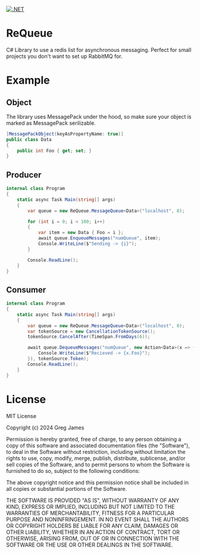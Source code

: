 [![.NET](https://github.com/gregyjames/ReQueue/actions/workflows/dotnet.yml/badge.svg)](https://github.com/gregyjames/ReQueue/actions/workflows/dotnet.yml)

# ReQueue
C# Library to use a redis list for asynchronous messaging. Perfect for small projects you don't want to set up RabbitMQ for.

# Example
## Object 
The library uses MessagePack under the hood, so make sure your object is marked as MessagePack serilizable. 
```csharp
[MessagePackObject(keyAsPropertyName: true)]
public class Data
{
    public int Foo { get; set; }
}
```

## Producer
```csharp
internal class Program
{
    static async Task Main(string[] args)
    {
        var queue = new ReQueue.MessageQueue<Data>("localhost", 0);

        for (int i = 0; i < 100; i++)
        {
            var item = new Data { Foo = i };
            await queue.EnqueueMessages("numQueue", item);
            Console.WriteLine($"Sending -> {i}");
        }

        Console.ReadLine();
    }
}
```

## Consumer
```csharp
internal class Program
{
    static async Task Main(string[] args)
    {
        var queue = new ReQueue.MessageQueue<Data>("localhost", 0);
        var tokenSource = new CancellationTokenSource();
        tokenSource.CancelAfter(TimeSpan.FromDays(6));

        await queue.DequeueMessages("numQueue", new Action<Data>(x => {
            Console.WriteLine($"Recieved -> {x.Foo}");
        }), tokenSource.Token);
        Console.ReadLine();
    }
}
```

# License
MIT License

Copyright (c) 2024 Greg James

Permission is hereby granted, free of charge, to any person obtaining a copy
of this software and associated documentation files (the "Software"), to deal
in the Software without restriction, including without limitation the rights
to use, copy, modify, merge, publish, distribute, sublicense, and/or sell
copies of the Software, and to permit persons to whom the Software is
furnished to do so, subject to the following conditions:

The above copyright notice and this permission notice shall be included in all
copies or substantial portions of the Software.

THE SOFTWARE IS PROVIDED "AS IS", WITHOUT WARRANTY OF ANY KIND, EXPRESS OR
IMPLIED, INCLUDING BUT NOT LIMITED TO THE WARRANTIES OF MERCHANTABILITY,
FITNESS FOR A PARTICULAR PURPOSE AND NONINFRINGEMENT. IN NO EVENT SHALL THE
AUTHORS OR COPYRIGHT HOLDERS BE LIABLE FOR ANY CLAIM, DAMAGES OR OTHER
LIABILITY, WHETHER IN AN ACTION OF CONTRACT, TORT OR OTHERWISE, ARISING FROM,
OUT OF OR IN CONNECTION WITH THE SOFTWARE OR THE USE OR OTHER DEALINGS IN THE
SOFTWARE.
